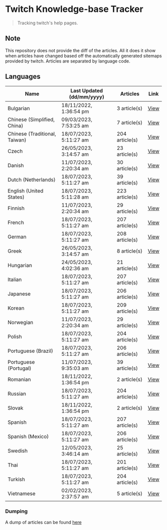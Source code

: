 # Twitch Knowledge-base Tracker
> Tracking twitch's help pages. 

## Note
This repository does not provide the diff of the articles. All it does it show when articles have changed based
off the automatically generated sitemaps provided by twitch. Articles are separated by language code.

## Languages

| Name                          | Last Updated (dd/mm/yyyy) | Articles       | Link                   |
|-------------------------------|---------------------------|----------------|------------------------|
| Bulgarian                     | 18/11/2022, 1:36:54 pm    | 3 article(s)   | [View](docs/bg.md)     |
| Chinese (Simplified, China)   | 09/03/2023, 7:53:25 am    | 7 article(s)   | [View](docs/zh_CN.md)  |
| Chinese (Traditional, Taiwan) | 18/07/2023, 5:11:27 am    | 204 article(s) | [View](docs/zh_TW.md)  |
| Czech                         | 26/05/2023, 3:14:57 am    | 23 article(s)  | [View](docs/cs.md)     |
| Danish                        | 11/07/2023, 2:20:34 am    | 30 article(s)  | [View](docs/da.md)     |
| Dutch (Netherlands)           | 18/07/2023, 5:11:27 am    | 39 article(s)  | [View](docs/nl_NL.md)  |
| English (United States)       | 18/07/2023, 5:11:28 am    | 223 article(s) | [View](docs/en_US.md)  |
| Finnish                       | 11/07/2023, 2:20:34 am    | 29 article(s)  | [View](docs/fi.md)     |
| French                        | 18/07/2023, 5:11:27 am    | 207 article(s) | [View](docs/fr.md)     |
| German                        | 18/07/2023, 5:11:27 am    | 208 article(s) | [View](docs/de.md)     |
| Greek                         | 26/05/2023, 3:14:57 am    | 8 article(s)   | [View](docs/el.md)     |
| Hungarian                     | 24/05/2023, 4:02:36 am    | 21 article(s)  | [View](docs/hu.md)     |
| Italian                       | 18/07/2023, 5:11:27 am    | 207 article(s) | [View](docs/it.md)     |
| Japanese                      | 18/07/2023, 5:11:27 am    | 206 article(s) | [View](docs/ja.md)     |
| Korean                        | 18/07/2023, 5:11:27 am    | 209 article(s) | [View](docs/ko.md)     |
| Norwegian                     | 11/07/2023, 2:20:34 am    | 29 article(s)  | [View](docs/no.md)     |
| Polish                        | 18/07/2023, 5:11:27 am    | 204 article(s) | [View](docs/pl.md)     |
| Portuguese (Brazil)           | 18/07/2023, 5:11:27 am    | 206 article(s) | [View](docs/pt_BR.md)  |
| Portuguese (Portugal)         | 11/07/2023, 9:35:03 am    | 39 article(s)  | [View](docs/pt_PT.md)  |
| Romanian                      | 18/11/2022, 1:36:54 pm    | 2 article(s)   | [View](docs/ro.md)     |
| Russian                       | 18/07/2023, 5:11:27 am    | 204 article(s) | [View](docs/ru.md)     |
| Slovak                        | 18/11/2022, 1:36:54 pm    | 2 article(s)   | [View](docs/sk.md)     |
| Spanish                       | 18/07/2023, 5:11:27 am    | 207 article(s) | [View](docs/es.md)     |
| Spanish (Mexico)              | 18/07/2023, 5:11:27 am    | 206 article(s) | [View](docs/es_MX.md)  |
| Swedish                       | 12/05/2023, 3:46:14 am    | 25 article(s)  | [View](docs/sv.md)     |
| Thai                          | 18/07/2023, 5:11:27 am    | 201 article(s) | [View](docs/th.md)     |
| Turkish                       | 18/07/2023, 5:11:27 am    | 204 article(s) | [View](docs/tr.md)     |
| Vietnamese                    | 02/02/2023, 2:37:57 am    | 5 article(s)   | [View](docs/vi.md)     |

### Dumping
A dump of articles can be found [here](docs/RAW.md)